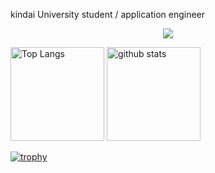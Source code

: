 kindai University student / application engineer

<p align="center">
  <a href="https://skillicons.dev">
    <img src="https://skillicons.dev/icons?i=html,css,tailwind,js,ts,react,nextjs,django,flutter,dart,docker,figma,gcp,firebase,git,github,postman,vscode&perline=8" />
  </a>
</p>

<p align="left"> 
  <img alt="Top Langs" height="150px" src="https://github-readme-stats-clone-junjun-1345.vercel.app/api/top-langs/?username=junjun-1345&layout=compact&count_private=true&show_icons=true" />
  <img alt="github stats" height="150px" src="https://github-readme-stats-clone-junjun-1345.vercel.app/api?username=junjun-1345&count_private=true&show_icons=true&show_icons=true" />
</p>

[![trophy](https://github-profile-trophy.vercel.app/?username=junjun-1345&column=7
)](https://github.com/ryo-ma/github-profile-trophy)


